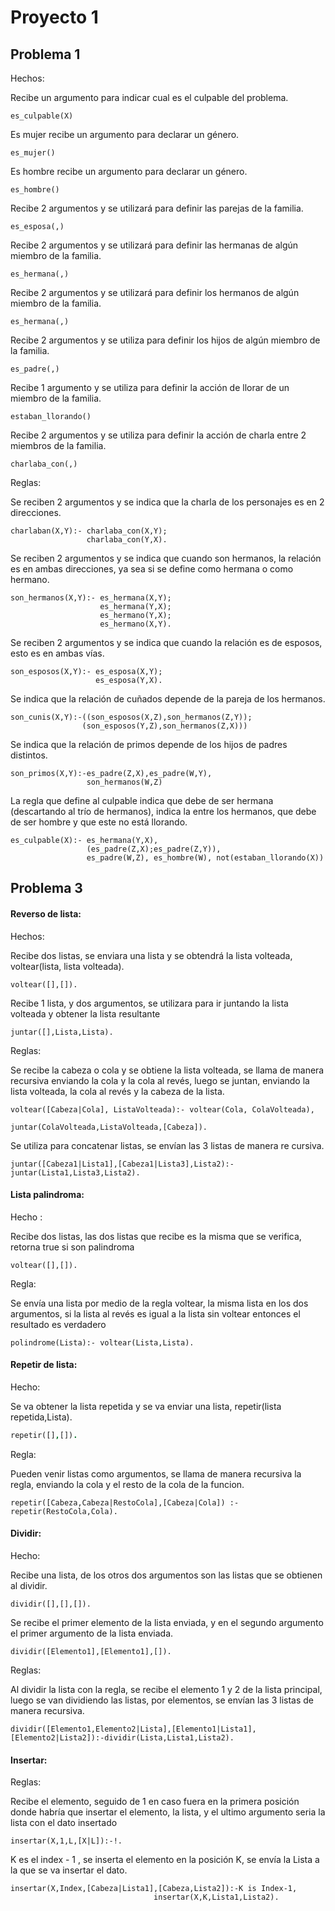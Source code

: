 # Proyecto 1

## Problema 1

Hechos:

Recibe un argumento para indicar cual es el culpable del problema.

```
es_culpable(X)
```

Es mujer recibe un argumento para declarar un género.

```
es_mujer()
```

Es hombre recibe un argumento para declarar un género.

```
es_hombre()
```

Recibe 2 argumentos y se utilizará para definir las parejas de la familia.

```
es_esposa(,)
```

Recibe 2 argumentos y se utilizará para definir las hermanas de algún miembro de la familia.

```
es_hermana(,)
```

Recibe 2 argumentos y se utilizará para definir los hermanos de algún miembro de la familia.

```
es_hermana(,)
```

Recibe 2 argumentos y se utiliza para definir los hijos de algún miembro de la familia.

```
es_padre(,)
```

Recibe 1 argumento y se utiliza para definir la acción de llorar de un miembro de la familia.

```
estaban_llorando()
```

Recibe 2 argumentos y se utiliza para definir la acción de charla entre 2 miembros de la familia.

```
charlaba_con(,)
```

Reglas:

Se reciben 2 argumentos y se indica que la charla de los personajes es en 2 direcciones.

```
charlaban(X,Y):- charlaba_con(X,Y);
                 charlaba_con(Y,X).
```

Se reciben 2 argumentos y se indica que cuando son hermanos, la relación es en ambas direcciones, ya sea si se define como hermana o como hermano.

```
son_hermanos(X,Y):- es_hermana(X,Y); 
                    es_hermana(Y,X);
                    es_hermano(Y,X);
                    es_hermano(X,Y).
```

Se reciben 2 argumentos y se indica que cuando la relación es de esposos, esto es en ambas vías.

```
son_esposos(X,Y):- es_esposa(X,Y);
                   es_esposa(Y,X).
```

Se indica que la relación de cuñados depende de la pareja de los hermanos.

```
son_cunis(X,Y):-((son_esposos(X,Z),son_hermanos(Z,Y));
                (son_esposos(Y,Z),son_hermanos(Z,X)))
```

Se indica que la relación de primos depende de los hijos de padres distintos.

```
son_primos(X,Y):-es_padre(Z,X),es_padre(W,Y),
                 son_hermanos(W,Z)
```

La regla que define al culpable indica que debe de ser hermana (descartando al trío de hermanos), indica la entre los hermanos, que debe de ser hombre y que este no está llorando.

```
es_culpable(X):- es_hermana(Y,X),
                 (es_padre(Z,X);es_padre(Z,Y)), 
                 es_padre(W,Z), es_hombre(W), not(estaban_llorando(X))
```



## Problema 3

#### 

#### Reverso de lista:

Hechos:

Recibe dos listas, se enviara una lista  y se obtendrá la lista volteada, voltear(lista, lista volteada).

```
voltear([],[]).
```

Recibe 1 lista, y dos argumentos, se utilizara para ir juntando la lista volteada y obtener la lista resultante

```
juntar([],Lista,Lista).
```

Reglas:

Se recibe la cabeza o cola y se obtiene la lista volteada, se llama de manera recursiva enviando la cola y la cola al revés, luego se juntan, enviando la lista volteada, la cola al revés y la cabeza de la lista. 

```
voltear([Cabeza|Cola], ListaVolteada):- voltear(Cola, ColaVolteada),
                                        juntar(ColaVolteada,ListaVolteada,[Cabeza]). 
```



Se utiliza para concatenar listas, se envían las 3 listas de manera re cursiva.  

```
juntar([Cabeza1|Lista1],[Cabeza1|Lista3],Lista2):-juntar(Lista1,Lista3,Lista2).
```



#### Lista palindroma:

Hecho :

Recibe dos listas, las dos listas que recibe es la misma que se verifica, retorna true si son palindroma

```
voltear([],[]).
```



Regla:

Se envía una lista por medio de la regla voltear, la misma lista en los dos argumentos, si la lista al revés es igual a la lista sin voltear entonces el resultado es verdadero

```
polindrome(Lista):- voltear(Lista,Lista).
```



#### Repetir de lista:

Hecho:

Se va obtener la lista repetida y se va enviar una lista, repetir(lista repetida,Lista).

```prolog
repetir([],[]).
```



Regla:

Pueden venir listas como argumentos, se llama de manera recursiva la regla, enviando la cola y el resto de la cola de la funcion. 

```
repetir([Cabeza,Cabeza|RestoCola],[Cabeza|Cola]) :- repetir(RestoCola,Cola).
```



#### Dividir:

Hecho:

Recibe una lista, de los otros dos argumentos son las listas que se obtienen al dividir. 

```
dividir([],[],[]).
```

Se recibe el primer elemento de la lista enviada, y en el segundo argumento el primer argumento de la lista enviada.

```
dividir([Elemento1],[Elemento1],[]).
```



Reglas:

Al dividir la lista con la regla, se recibe el elemento 1 y 2 de la lista principal,  luego se van dividiendo las listas, por elementos, se envían las 3 listas de manera recursiva. 

```
dividir([Elemento1,Elemento2|Lista],[Elemento1|Lista1], [Elemento2|Lista2]):-dividir(Lista,Lista1,Lista2).
```



#### Insertar:

Reglas:

Recibe el elemento, seguido de 1 en caso fuera en la primera posición donde habría que insertar el elemento, la lista, y el ultimo argumento seria la lista con el dato insertado

```
insertar(X,1,L,[X|L]):-!.
```



K es el index - 1 , se inserta el elemento en la posición K, se envía la Lista a la que se va insertar el dato.

```
insertar(X,Index,[Cabeza|Lista1],[Cabeza,Lista2]):-K is Index-1, 
                                insertar(X,K,Lista1,Lista2).
```

